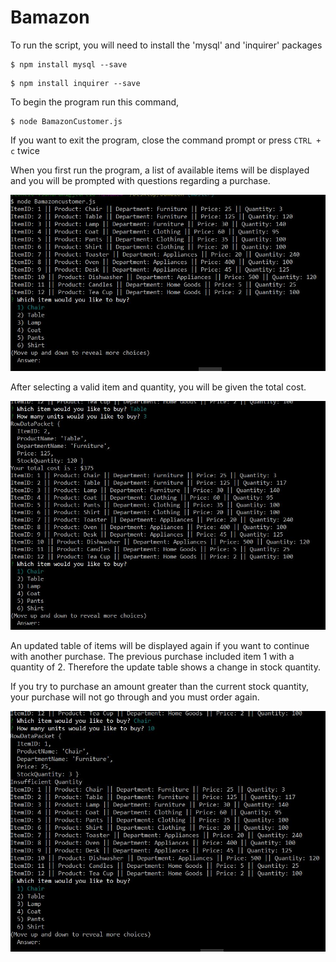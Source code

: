 # Bamazon

To run the script, you will need to install the 'mysql' and 'inquirer' packages
```
$ npm install mysql --save 
```

```
$ npm install inquirer --save
```

To begin the program run this command,
```
$ node BamazonCustomer.js
```

If you want to exit the program, close the command prompt or press ```CTRL + c``` twice


When you first run the program, a list of available items will be displayed and you will be prompted with questions regarding a purchase.

![First Run](images/screenshot_1.JPG)

After selecting a valid item and quantity, you will be given the total cost.

![Successful Purchase](images/screenshot_2.JPG)

An updated table of items will be displayed again if you want to continue with another purchase.
The previous purchase included item 1 with a quantity of 2. Therefore the update table shows a change
in stock quantity.

If you try to purchase an amount greater than the current stock quantity, your purchase will not go through and you must order again.

![Failed Purchase](images/screenshot_3.JPG)
